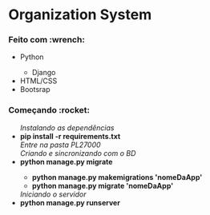 <h1>Organization System</h1>

<h3>Feito com :wrench: </h3>
<ul>
  <li>Python</li>
  <ul>
    <li>Django</li>
  </ul>
  <li>HTML/CSS</li>
  <li>Bootsrap</li>
</ul>

<h3>Começando :rocket: </h3>

<ul>
  <i>Instalando as dependências</i>
  <li> <strong> pip install -r requirements.txt </strong></li>
  <i>Entre na pasta PL27000</i>
  <br>
  <i>Criando e sincronizando com o BD</i>
  <li><strong> python manage.py migrate </strong></li>
  <ul>
    <li> <strong> python manage.py makemigrations 'nomeDaApp' </strong></li>
    <li><strong> python manage.py migrate 'nomeDaApp' </strong></li>
  </ul>
  <i>Iniciando o servidor</i>
  <li><strong> python manage.py runserver </strong></li>